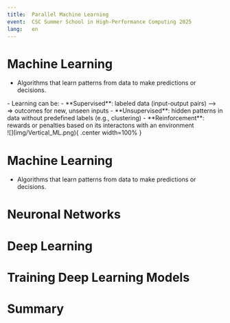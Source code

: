 ```yaml
---
title:  Parallel Machine Learning 
event:  CSC Summer School in High-Performance Computing 2025
lang:   en
---
```


# Machine Learning

- Algorithms that learn patterns from data to make predictions or decisions.

<div class="column">
- Learning can be:
  - **Supervised**: labeled data (input-output pairs) -->  &rArr;  outcomes for new, unseen inputs
  - **Unsupervised**: hidden patterns in data without predefined labels (e.g., clustering)
  - **Reinforcement**: rewards or penalties based on its interactons with an environment

</div>

<div class="column">
 ![](img/Vertical_ML.png){ .center width=100% }

</div>

# Machine Learning

- Algorithms that learn patterns from data to make predictions or decisions.
# Neuronal Networks

# Deep Learning

# Training Deep Learning Models


# Summary
